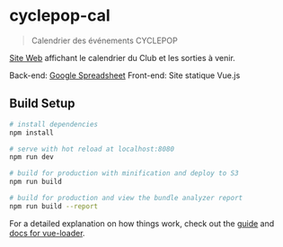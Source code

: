 # cyclepop-cal

> Calendrier des événements CYCLEPOP

[Site Web](http://calendrier.cyclepop.ca/) affichant le calendrier du Club et les sorties à venir.

Back-end: [Google Spreadsheet](https://docs.google.com/spreadsheets/d/e/2PACX-1vQejSOx7I3HI-7rIDeH4VfNLhtA8ct_zmybYiN-4SquKSiGPIEad9bw397o9XKk_euS5-Ddot1G_yHA/pubhtml)
Front-end: Site statique Vue.js

## Build Setup

```bash
# install dependencies
npm install

# serve with hot reload at localhost:8080
npm run dev

# build for production with minification and deploy to S3
npm run build

# build for production and view the bundle analyzer report
npm run build --report
```

For a detailed explanation on how things work, check out the [guide](http://vuejs-templates.github.io/webpack/) and [docs for vue-loader](http://vuejs.github.io/vue-loader).
